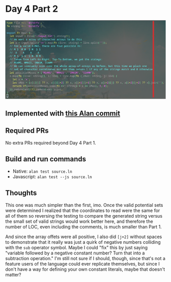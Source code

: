 # Day 4 Part 2

![Syntax Highlighted Source Code](./source.png)

## Implemented with [this Alan commit](https://github.com/alantech/alan/commit/f3720868b6251e7293352aae164217a6965e570c)

## Required PRs

No extra PRs required beyond Day 4 Part 1.

## Build and run commands

* Native: `alan test source.ln`
* Javascript: `alan test --js source.ln`

## Thoughts

This one was much simpler than the first, imo. Once the valid potential sets were determined I realized that the coordinates to read were the same for all of them so reversing the testing to compare the generated string versus the small set of valid strings would work better here, and therefore the number of LOC, even including the comments, is much smaller than Part 1.

And since the array offets were all positive, I also did `[j+2]` without spaces to demonstrate that it really was just a quirk of negative numbers colliding with the `sub` operator symbol. Maybe I could "fix" this by just saying "variable followed by a negative constant number? Turn that into a subtraction operation." I'm still not sure if I should, though, since that's not a feature users of the language could ever replicate themselves, but since I don't have a way for defining your own constant literals, maybe that doesn't matter?
